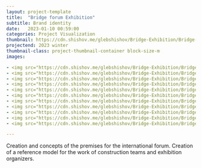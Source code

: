 ```yaml
---
layout: project-template
title:  "Bridge forum Exhibition"
subtitle: Brand identity
date:   2023-01-10 00:59:00
categories: Project Visualization
thumbnail: https://cdn.shishov.me/glebshishov/Bridge-Exhibition/Bridge-Exhibition-thumbnail.webp
projectend: 2023 winter
thumbnail-class: project-thumbnail-container block-size-m
images:

- <img src="https://cdn.shishov.me/glebshishov/Bridge-Exhibition/Bridge-Exhibition-01.webp" class="project-img-parameters img-size-full" alt="bridge-exh-01">
- <img src="https://cdn.shishov.me/glebshishov/Bridge-Exhibition/Bridge-Exhibition-02.webp" class="project-img-parameters img-size-full" alt="bridge-exh-02">
- <img src="https://cdn.shishov.me/glebshishov/Bridge-Exhibition/Bridge-Exhibition-03.webp" class="project-img-parameters img-size-full" alt="bridge-exh-03">
- <img src="https://cdn.shishov.me/glebshishov/Bridge-Exhibition/Bridge-Exhibition-04.webp" class="project-img-parameters img-size-full" alt="bridge-exh-04">
- <img src="https://cdn.shishov.me/glebshishov/Bridge-Exhibition/Bridge-Exhibition-05.webp" class="project-img-parameters img-size-full" alt="bridge-exh-05">
- <img src="https://cdn.shishov.me/glebshishov/Bridge-Exhibition/Bridge-Exhibition-06.webp" class="project-img-parameters img-size-full" alt="bridge-exh-06">
- <img src="https://cdn.shishov.me/glebshishov/Bridge-Exhibition/Bridge-Exhibition-07.webp" class="project-img-parameters img-size-half" alt="bridge-exh-07">
- <img src="https://cdn.shishov.me/glebshishov/Bridge-Exhibition/Bridge-Exhibition-08.webp" class="project-img-parameters img-size-half" alt="bridge-exh-08">
- <img src="https://cdn.shishov.me/glebshishov/Bridge-Exhibition/Bridge-Exhibition-09.webp" class="project-img-parameters img-size-half" alt="bridge-exh-09">
- <img src="https://cdn.shishov.me/glebshishov/Bridge-Exhibition/Bridge-Exhibition-10.webp" class="project-img-parameters img-size-half" alt="bridge-exh-10">
- <img src="https://cdn.shishov.me/glebshishov/Bridge-Exhibition/Bridge-Exhibition-11.webp" class="project-img-parameters img-size-full" alt="bridge-exh-11">

---
```


Creation and concepts of the premises for the international forum. Creation of a reference model for the work of construction teams and exhibition organizers.